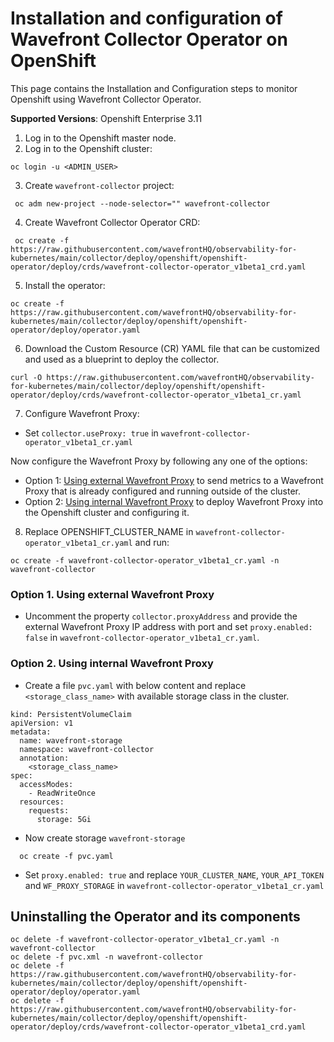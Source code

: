 # Installation and configuration of Wavefront Collector Operator on OpenShift
This page contains the Installation and Configuration steps to monitor Openshift using Wavefront Collector Operator.

**Supported Versions**: Openshift Enterprise 3.11

1. Log in to the Openshift master node.
2. Log in to the Openshift cluster:
```
oc login -u <ADMIN_USER>
```
3. Create `wavefront-collector` project:

```
 oc adm new-project --node-selector="" wavefront-collector
```
4. Create Wavefront Collector Operator CRD:
```
 oc create -f https://raw.githubusercontent.com/wavefrontHQ/observability-for-kubernetes/main/collector/deploy/openshift/openshift-operator/deploy/crds/wavefront-collector-operator_v1beta1_crd.yaml
```
5. Install the operator:
```
oc create -f https://raw.githubusercontent.com/wavefrontHQ/observability-for-kubernetes/main/collector/deploy/openshift/openshift-operator/deploy/operator.yaml
```
6. Download the Custom Resource (CR) YAML file that can be customized and used as a blueprint to deploy the collector.
```
curl -O https://raw.githubusercontent.com/wavefrontHQ/observability-for-kubernetes/main/collector/deploy/openshift/openshift-operator/deploy/crds/wavefront-collector-operator_v1beta1_cr.yaml
```

7. Configure Wavefront Proxy:

* Set `collector.useProxy: true` in `wavefront-collector-operator_v1beta1_cr.yaml`

Now configure the Wavefront Proxy by following any one of the options:

* Option 1: [Using external Wavefront Proxy](#option-1-using-external-wavefront-proxy) to send metrics to a Wavefront Proxy that is already configured and running outside of the cluster.
* Option 2: [Using internal Wavefront Proxy](#option-2-using-internal-wavefront-proxy) to deploy Wavefront Proxy into the Openshift cluster and configuring it.

8. Replace OPENSHIFT_CLUSTER_NAME in `wavefront-collector-operator_v1beta1_cr.yaml` and run:
```
oc create -f wavefront-collector-operator_v1beta1_cr.yaml -n wavefront-collector
``` 


### Option 1. Using external Wavefront Proxy 

* Uncomment the property `collector.proxyAddress` and provide the external Wavefront Proxy IP address with port and set `proxy.enabled: false` in `wavefront-collector-operator_v1beta1_cr.yaml`. 

### Option 2. Using internal Wavefront Proxy

* Create a file `pvc.yaml` with below content and replace `<storage_class_name>` with available storage class in the cluster.

```
kind: PersistentVolumeClaim
apiVersion: v1
metadata:
  name: wavefront-storage
  namespace: wavefront-collector
  annotation:
    <storage_class_name>
spec:
  accessModes:
    - ReadWriteOnce
  resources:
    requests:
      storage: 5Gi
```

* Now create storage `wavefront-storage`
```
  oc create -f pvc.yaml
```

* Set `proxy.enabled: true` and replace `YOUR_CLUSTER_NAME`, `YOUR_API_TOKEN` and `WF_PROXY_STORAGE` in `wavefront-collector-operator_v1beta1_cr.yaml`


## Uninstalling the Operator and its components

```
oc delete -f wavefront-collector-operator_v1beta1_cr.yaml -n wavefront-collector
oc delete -f pvc.xml -n wavefront-collector
oc delete -f https://raw.githubusercontent.com/wavefrontHQ/observability-for-kubernetes/main/collector/deploy/openshift/openshift-operator/deploy/operator.yaml
oc delete -f https://raw.githubusercontent.com/wavefrontHQ/observability-for-kubernetes/main/collector/deploy/openshift/openshift-operator/deploy/crds/wavefront-collector-operator_v1beta1_crd.yaml

```

